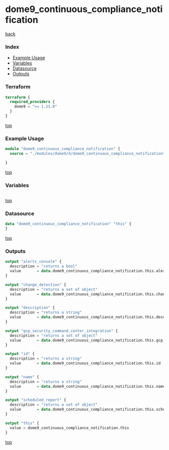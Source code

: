 # dome9_continuous_compliance_notification

[back](../dome9.md)

### Index

- [Example Usage](#example-usage)
- [Variables](#variables)
- [Datasource](#datasource)
- [Outputs](#outputs)

### Terraform

```terraform
terraform {
  required_providers {
    dome9 = ">= 1.21.0"
  }
}
```

[top](#index)

### Example Usage

```terraform
module "dome9_continuous_compliance_notification" {
  source = "./modules/dome9/d/dome9_continuous_compliance_notification"

}
```

[top](#index)

### Variables

```terraform
```

[top](#index)

### Datasource

```terraform
data "dome9_continuous_compliance_notification" "this" {
}
```

[top](#index)

### Outputs

```terraform
output "alerts_console" {
  description = "returns a bool"
  value       = data.dome9_continuous_compliance_notification.this.alerts_console
}

output "change_detection" {
  description = "returns a set of object"
  value       = data.dome9_continuous_compliance_notification.this.change_detection
}

output "description" {
  description = "returns a string"
  value       = data.dome9_continuous_compliance_notification.this.description
}

output "gcp_security_command_center_integration" {
  description = "returns a set of object"
  value       = data.dome9_continuous_compliance_notification.this.gcp_security_command_center_integration
}

output "id" {
  description = "returns a string"
  value       = data.dome9_continuous_compliance_notification.this.id
}

output "name" {
  description = "returns a string"
  value       = data.dome9_continuous_compliance_notification.this.name
}

output "scheduled_report" {
  description = "returns a set of object"
  value       = data.dome9_continuous_compliance_notification.this.scheduled_report
}

output "this" {
  value = dome9_continuous_compliance_notification.this
}
```

[top](#index)